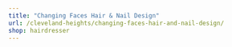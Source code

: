 ```yaml
---
title: "Changing Faces Hair & Nail Design"
url: /cleveland-heights/changing-faces-hair-and-nail-design/
shop: hairdresser
---
```

